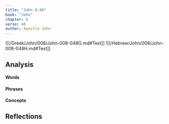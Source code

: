 ```yaml
---
title: "John 8:48"
book: "John"
chapter: 8
verse: 48
author: Apostle John
---
```

![[/Greek/John/008/John-008-048G.md#Text]]
![[/Hebrew/John/008/John-008-048H.md#Text]]

## Analysis

#### Words

#### Phrases

#### Concepts

## Reflections
